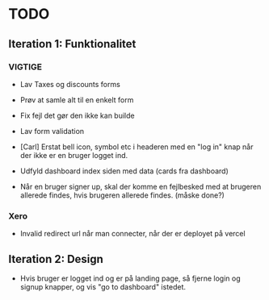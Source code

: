 # TODO

## Iteration 1: Funktionalitet

### VIGTIGE
- Lav Taxes og discounts forms
- Prøv at samle alt til en enkelt form
- Fix fejl det gør den ikke kan builde
- Lav form validation


- [Carl] Erstat bell icon, symbol etc i headeren med en "log in" knap når der ikke er en bruger logget ind.
- Udfyld dashboard index siden med data (cards fra dashboard)
- Når en bruger signer up, skal der komme en fejlbesked med at brugeren allerede findes, hvis brugeren allerede findes. (måske done?)

### Xero
- Invalid redirect url når man connecter, når der er deployet på vercel

## Iteration 2: Design
- Hvis bruger er logget ind og er på landing page, så fjerne login og signup knapper, og vis "go to dashboard" istedet.
